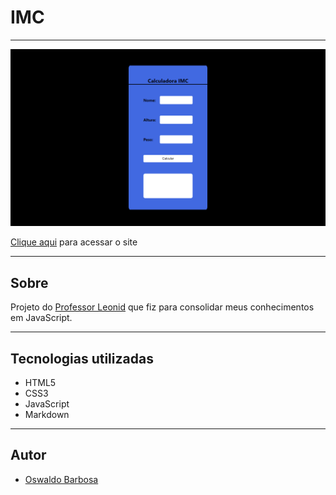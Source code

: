 # IMC

---

![](./img/imc.PNG)

[Clique aqui](https://oswaldbarbosa.github.io/imc/) para acessar o site

---

## Sobre
Projeto do [Professor Leonid](https://github.com/fernandoleonid) que fiz para consolidar meus conhecimentos em JavaScript.

---

## Tecnologias utilizadas
- HTML5
- CSS3
- JavaScript
- Markdown

---

## Autor 
- [Oswaldo Barbosa](https://www.linkedin.com/in/oswaldo-barbosa/)
